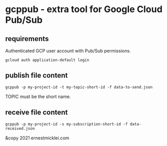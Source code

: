 # gcppub - extra tool for Google Cloud Pub/Sub

## requirements

Authenticated GCP user account with Pub/Sub permissions.

    gcloud auth application-default login

## publish file content

    gcppub -p my-project-id -t my-topic-short-id -f data-to-send.json

TOPIC must be the short name.

## receive file content

    gcppub -p my-project-id -s my-subscription-short-id -f data-received.json


&copy 2021 ernestmicklei.com